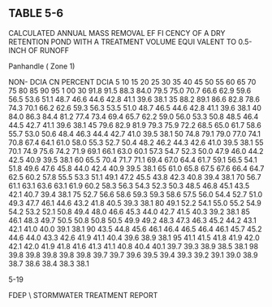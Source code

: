 ## TABLE  5-6 
 
CALCULATED  ANNUAL  MASS  REMOVAL  EF FI
CENCY  OF  A  DRY  RETENTION  POND 
WITH  A  TREATMENT  VOLUME  EQUI
VALENT  TO  0.5-INCH  OF  RUNOFF 
 

 
Panhandle ( Zone 1)
 
 
NON-
DCIA 
CN 
PERCENT DCIA 
5 
10 
15 
20 
25 
30 
35 
40 
45 
50 
55 
60 
65 
70 
75 
80 
85 
90 
95 
1 00 
30 
91.8 
91.5 
88.3 
84.0 
79.5 
75.0 
70.7 
66.6 
62.9 
59.6 
56.5 
53.6 
51.1 
48.7 
46.6 
44.6 
42.8 
41.1 
39.6 
38.1 
35 
88.2 
89.1 
86.6 
82.8 
78.6 
74.3 
70.1 
66.2 
62.6 
59.3 
56.3 
53.5 
51.0 
48.7 
46.5 
44.6 
42.8 
41.1 
39.6 
38.1 
40 
84.0 
86.3 
84.4 
81.2 
77.4 
73.4 
69.4 
65.7 
62.2 
59.0 
56.0 
53.3 
50.8 
48.5 
46.4 
44.5 
42.7 
41.1 
39.6 
38.1 
45 
79.6 
82.9 
81.9 
79.3 
75.9 
72.2 
68.5 
65.0 
61.7 
58.6 
55.7 
53.0 
50.6 
48.4 
46.3 
44.4 
42.7 
41.0 
39.5 
38.1 
50 
74.8 
79.1 
79.0 
77.0 
74.1 
70.8 
67.4 
64.1 
61.0 
58.0 
55.3 
52.7 
50.4 
48.2 
46.2 
44.3 
42.6 
41.0 
39.5 
38.1 
55 
70.1 
74.9 
75.6 
74.2 
71.9 
69.1 
66.1 
63.0 
60.1 
57.3 
54.7 
52.3 
50.0 
47.9 
46.0 
44.2 
42.5 
40.9 
39.5 
38.1 
60 
65.5 
70.4 
71.7 
71.1 
69.4 
67.0 
64.4 
61.7 
59.1 
56.5 
54.1 
51.8 
49.6 
47.6 
45.8 
44.0 
42.4 
40.9 
39.5 
38.1 
65 
61.0 
65.8 
67.5 
67.6 
66.4 
64.7 
62.5 
60.2 
57.8 
55.5 
53.3 
51.1 
49.1 
47.2 
45.5 
43.8 
42.3 
40.8 
39.4 
38.1 
70 
56.7 
61.1 
63.1 
63.6 
63.1 
61.9 
60.2 
58.3 
56.3 
54.3 
52.3 
50.3 
48.5 
46.8 
45.1 
43.5 
42.1 
40.7 
39.4 
38.1 
75 
52.7 
56.6 
58.6 
59.3 
59.3 
58.6 
57.5 
56.0 
54.4 
52.7 
51.0 
49.3 
47.7 
46.1 
44.6 
43.2 
41.8 
40.5 
39.3 
38.1 
80 
49.1 
52.2 
54.1 
55.0 
55.2 
54.9 
54.2 
53.2 
52.1 
50.8 
49.4 
48.0 
46.6 
45.3 
44.0 
42.7 
41.5 
40.3 
39.2 
38.1 
85 
46.1 
48.3 
49.7 
50.5 
50.8 
50.8 
50.5 
49.9 
49.2 
48.3 
47.3 
46.3 
45.2 
44.2 
43.1 
42.1 
41.0 
40.0 
39.1 
38.1 
90 
43.5 
44.8 
45.6 
46.1 
46.4 
46.5 
46.4 
46.1 
45.7 
45.2 
44.6 
44.0 
43.3 
42.6 
41.9 
41.1 
40.4 
39.6 
38.9 
38.1 
95 
41.1 
41.5 
41.8 
41.9 
42.0 
42.1 
42.0 
41.9 
41.8 
41.6 
41.3 
41.1 
40.8 
40.4 
40.1 
39.7 
39.3 
38.9 
38.5 
38.1 
98 
39.8 
39.8 
39.8 
39.8 
39.8 
39.7 
39.7 
39.6 
39.5 
39.4 
39.3 
39.2 
39.1 
39.0 
38.9 
38.7 
38.6 
38.4 
38.3 
38.1 
 
5-19

FDEP \ STORMWATER  TREATMENT  REPORT
